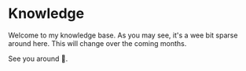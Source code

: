 # Knowledge

Welcome to my knowledge base. As you may see, it's a wee bit sparse around here. This will change over the coming months.

See you around 👋.
